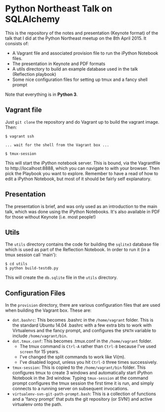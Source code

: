 # Python Northeast Talk on SQLAlchemy

This is the repository of the notes and presentation (Keynote format) of the talk that I did at the Python Northeast meetup on the 8th April 2015.  It consists of:

* A Vagrant file and associated provision file to run the iPython Notebook files.
* The presentation in Keynote and PDF formats
* A utils directory to build an example database used in the talk (Reflection playbook)
* Some nice configuration files for setting up tmux and a fancy shell prompt

Note that everything is in **Python 3**.

## Vagrant file

Just `git clone` the repository and do Vagrant up to build the vagrant image.  Then:

```shell
$ vagrant ssh

... wait for the shell from the Vagrant box ...

$ tmux-session
```

This will start the iPython notebook server.  This is bound, via the Vagrantfile to http://localhost:8888, which you can navigate to with your browser.  Then pick the Playbook you want to explore.  Remember to have a read of how to edit a iPython Notebook, but most of it should be fairly self explanatory.

## Presentation

The presentation is brief, and was only used as an introduction to the main talk, which was done using the iPython Notebooks.  It's also available in PDF for those without Keynote (i.e. most people!)

## Utils

The `utils` directory contains the code for building the `sqlite3` database file which is used as part of the Reflection Notebook.  In order to run it (in a tmux session call 'main'):

```shell
$ cd utils
$ python build-testdb.py
```

This will create the `db.sqlite` file in the `utils` directory.

## Configuration Files

In the `provision` directory, there are various configuration files that are used when building the Vagrant box.  These are:

* `dot.bashrc`: This becomes .bashrc in the `/home/vagrant` folder.  This is the standard Ubuntu 14.04 .bashrc with a few extra bits to work with Virtualenvs and the fancy prompt, and configures the `$PATH` variable to include `/home/vagrant/bin`.
* `dot.tmux.conf`: This becomes .tmux.conf in the `/home/vagrant` folder.
  * The tmux command is `Ctrl-A` rather than `Ctrl-B` because I've used `screen` for 15 years.
  * I've changed the split commands to work like Vi(m).
  * I've disabled logout, unless you hit `Ctrl-D` three times successively.
* `tmux-session`: This is copied to the `/home/vagrant/bin` folder. This configures tmux to create 3 windows and automatically start iPython Notebook in the 3rd window.  Typing `tmux-session` at the command prompt configures the tmux session the first time it is run, and simply connects to a running server on subsequent invocations.
* `virtualenv-svn-git-path-prompt.bash`: This is a collection of functions and a 'fancy prompt' that puts the git repository (or SVN!) and active virtualenv onto the path.
